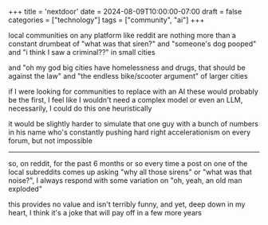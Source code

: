 +++
title = 'nextdoor'
date = 2024-08-09T10:00:00-07:00
draft = false
categories = ["technology"]
tags = ["community", "ai"]
+++

local communities on any platform like reddit are nothing more than a constant drumbeat of "what was that siren?" and "someone's dog pooped" and "i think I saw a criminal??" in small cities

and "oh my god big cities have homelessness and drugs, that should be against the law" and "the endless bike/scooter argument" of larger cities

if I were looking for communities to replace with an AI these would probably be the first, I feel like I wouldn't need a complex model or even an LLM, necessarily, I could do this one heuristically

it would be slightly harder to simulate that one guy with a bunch of numbers in his name who's constantly pushing hard right accelerationism on every forum, but not impossible

---------------

so, on reddit, for the past 6 months or so every time a post on one of the local subreddits comes up asking "why all those sirens" or "what was that noise?", I always respond with some variation on "oh, yeah, an old man exploded"

this provides no value and isn't terribly funny, and yet, deep down in my heart, I think it's a joke that will pay off in a few more years